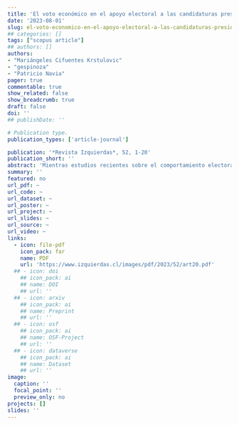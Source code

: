 ```yaml
---
title: 'El voto económico en el apoyo electoral a las candidaturas presidenciales de Salvador Allende, 1958-1970'
date: '2023-08-01'
slug: el-voto-economico-en-el-apoyo-electoral-a-las-candidaturas-presidenciales-de-salvador-allende
## categories: []
tags: ["scopus article"]
## authors: []
authors:
- "Mariángeles Cifuentes Krstulovic"
- "gespinoza"
- "Patricio Navia"
pager: true
commentable: true
show_related: false
show_breadcrumb: true
draft: false
doi: ''
## publishDate: ''

# Publication type.
publication_types: ['article-journal']

publication: '*Revista Izquierdas*, 52, 1-20'
publication_short: ''
abstract: 'Mientras estudios recientes sobre el comportamiento electoral en América Latina destacan la importancia del voto económico, estudios sobre periodos anteriores en democracias con sistemas de partidos institucionalizados subrayan la importancia del voto ideológico y de clase. Pero como no se ha evaluado el voto económico en periodos anteriores, no podemos descartar una asociación entre las percepciones sobre el estado de la economía y el comportamiento electoral a mediados del siglo XX. Utilizamos encuestas preelectorales realizadas en Chile (1958-1970) para evaluar el efecto de la percepción económica en la intención de voto por el socialista Salvador Allende. Confirmamos la importancia de la identificación ideológica y de la clase social, pero también mostramos que el apoyo a Allende se explica por una mala percepción económica y por una baja aprobación al gobierno saliente. Igual que hoy, si bien la ideología y la clase social importaban, el voto económico tiene capacidad predictiva para explicar el comportamiento electoral en el periodo pre-1973.'
summary: ''
featured: no
url_pdf: ~
url_code: ~
url_dataset: ~
url_poster: ~
url_project: ~
url_slides: ~
url_source: ~
url_video: ~
links:
  - icon: file-pdf
    icon_pack: far
    name: PDF
    url: 'https://www.izquierdas.cl/images/pdf/2023/52/art20.pdf'
  ## - icon: doi
    ## icon_pack: ai
    ## name: DOI
    ## url: ''
  ## - icon: arxiv
    ## icon_pack: ai
    ## name: Preprint
    ## url: ''
  ## - icon: osf
    ## icon_pack: ai
    ## name: OSF-Project
    ## url: ''
  ## - icon: dataverse
    ## icon_pack: ai
    ## name: Dataset
    ## url: ''
image:
  caption: ''
  focal_point: ''
  preview_only: no
projects: []
slides: ''
---
```


